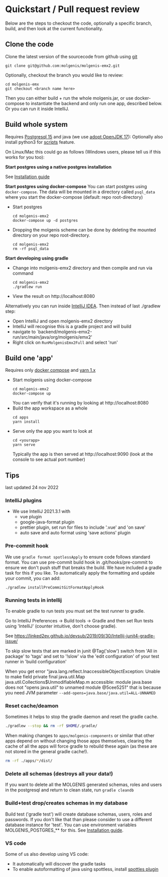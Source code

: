 # Quickstart / Pull request review

Below are the steps to checkout the code, optionally a specific branch, build, and then look at the current functionality.

## Clone the code

Clone the latest version of the sourcecode from github using [git](https://git-scm.com/downloads)

```
git clone git@github.com:molgenis/molgenis-emx2.git
```

Optionally, checkout the branch you would like to review:

```
cd molgenis-emx
git checkout <branch name here>
```

Then you can either build + run the whole molgenis.jar, or use docker-compose to instantiate the backend and only run one app, described below. Or you can run
it inside IntelliJ.

## Build whole system

Requires [Postgresql 15](https://www.postgresql.org/download/) and java (we use
[adopt OpenJDK 17](https://adoptium.net/)):
Optionally also install python3 for [scripts](use_scripts_jobs.md) feature.

On Linux/Mac this could go as follows (Windows users, please tell us if this works for you too):

**Start postgres using a native postgres installation**

See [Installation guide](run)

**Start postgres using docker-compose**
You can start postgres using `docker-compose`. The data will be mounted in a directory called `psql_data` where you start the docker-compose (default: repo
root-directory)

* Start postgres
  ```console
  cd molgenis-emx2
  docker-compose up -d postgres
  ```

* Dropping the molgenis scheme can be done by deleting the mounted directory on your repo root-directory.
  ```console
  cd molgenis-emx2
  rm -rf psql_data
  ```

**Start developing using gradle**

* Change into molgenis-emx2 directory and then compile and run via command
   ```
   cd molgenis-emx2
   ./gradlew run
   ```
* View the result on http://localhost:8080

Alternatively you can run inside [IntelliJ IDEA](https://www.jetbrains.com/idea/). Then instead of last ./gradlew step:

* Open IntelliJ and open molgenis-emx2 directory
* IntelliJ will recognise this is a gradle project and will build
* navigate to `backend/molgenis-emx2-run/src/main/java/org/molgenis/emx2'
* Right click on `RunMolgenisEmx2Full` and select 'run'

## Build one 'app'

Requires only [docker compose](https://docs.docker.com/compose/) and [yarn 1.x](https://yarnpkg.com/)

* Start molgenis using docker-compose
  ```console
  cd molgenis-emx2
  docker-compose up
  ```
  You can verify that it's running by looking at http://localhost:8080
* Build the app workspace as a whole
  ```console
  cd apps
  yarn install
  ```
* Serve only the app you want to look at
  ```console
  cd <yourapp>
  yarn serve
  ```
  Typically the app is then served at http://localhost:9090 (look at the console to see actual port number)

## Tips

last updated 24 nov 2022

### IntelliJ plugins

* We use IntelliJ 2021.3.1 with
    * vue plugin
    * google-java-format plugin
    * prettier plugin, set run for files to include '.vue' and 'on save'
    * auto save and auto format using 'save actions' plugin

### Pre-commit hook

We use `gradle format spotlessApply` to ensure code follows standard format. You can use pre-commit build hook in .git/hooks/pre-commit to ensure we don't
push stuff that breaks the build. We have included a gradle task for this if you like. To automatically apply the formatting and update your commit, you can add:

```
./gradlew installPreCommitGitFormatApplyHook
```

### Running tests in intellij

To enable gradle to run tests you must set the test runner to gradle.

Go to IntelliJ Preferences -> Build tools -> Gradle and then set Run tests using 'IntelliJ' (counter intuitive, don't choose gradle).

See https://linked2ev.github.io/devsub/2019/09/30/Intellij-junit4-gradle-issue/

To skip slow tests that are marked in junit @Tag('slow') switch from 'All in package' to 'tags' and set to '!slow' via the 'edit configuration' of your test runner in 'build configuration'

When you get error "java.lang.reflect.InaccessibleObjectException: Unable to make field private final java.util.Map java.util.Collections$UnmodifiableMap.m accessible: module java.base does not "opens java.util" to unnamed module @5cee5251"
that is because you need JVM parameter `--add-opens=java.base/java.util=ALL-UNNAMED`

### Reset cache/deamon

Sometimes it helps to stop the gradle daemon and reset the gradle cache.

```bash
./gradlew --stop && rm -rf $HOME/.gradle/
```

When making changes to `apps/molgenis-components` or similar that other apps depend on without changing those apps themselves,
clearing the cache of all the apps will force gradle to rebuild these again (as these are not stored in the general gradle cache!).

```bash
rm -rf ./apps/*/dist/
```

### Delete all schemas (destroys all your data!)

If you want to delete all the MOLGENIS generated schemas, roles and users in the postgresql and return to clean state, run
```gradle cleandb```

### Build+test drop/creates schemas in my database

Build test ('gradle test') will create database schemas, users, roles and passwords. If you don't like that than please consider to use a different database
instance for 'test'. You can use environment variables MOLGENIS_POSTGRES_** for this. See [Installation guide](run).

### VS code

Some of us also develop using VS code:

* It automatically will discover the gradle tasks
* To enable autoformatting of java using spottless,
  install [spottles plugin](https://marketplace.visualstudio.com/items?itemName=richardwillis.vscode-spotless-gradle)
